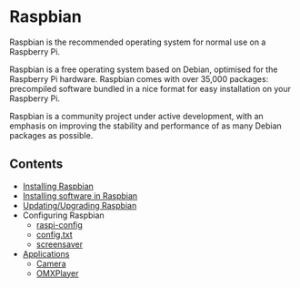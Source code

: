 # Raspbian

Raspbian is the recommended operating system for normal use on a Raspberry Pi.

Raspbian is a free operating system based on Debian, optimised for the Raspberry Pi hardware. Raspbian comes with over 35,000 packages: precompiled software bundled in a nice format for easy installation on your Raspberry Pi.

Raspbian is a community project under active development, with an emphasis on improving the stability and performance of as many Debian packages as possible.

## Contents

- [Installing Raspbian](/installation/installing-images)
- [Installing software in Raspbian](/linux/software/apt.md)
- [Updating/Upgrading Raspbian](./updating.md)
- Configuring Raspbian
    - [raspi-config](/configuration/raspi-config.md)
    - [config.txt](/configuration/config-txt)
    - [screensaver](/configuration/screensaver.md)
- [Applications](./applications)
    - [Camera](./applications/camera.md)
    - [OMXPlayer](./applications/omxplayer.md)
